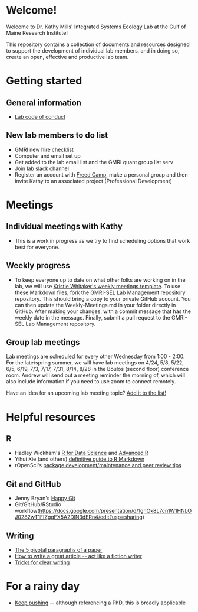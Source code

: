 # Welcome!
Welcome to Dr. Kathy Mills' Integrated Systems Ecology Lab at the Gulf of Maine Research Institute!

This repository contains a collection of documents and resources designed to support the development of individual lab members, and in doing so, create an open, effective and productive lab team.

# Getting started
## General information
* [Lab code of conduct](https://github.com/GMRI-SEL/Lab-Management/blob/master/CodeOfCoduct.md)

## New lab members to do list
* GMRI new hire checklist
* Computer and email set up
* Get added to the lab email list and the GMRI quant group list serv
* Join lab slack channel 
* Register an account with [Freed Camp](https://freedcamp.com), make a personal group and then invite Kathy to an associated project (Professional Development)

# Meetings
## Individual meetings with Kathy
* This is a work in progress as we try to find scheduling options that work best for everyone.

## Weekly progress
* To keep everyone up to date on what other folks are working on in the lab, we will use [Kristie Whitaker's weekly meetings template](https://github.com/WhitakerLab/Onboarding). To use these Markdown files, fork the GMRI-SEL Lab Management repository repository. This should bring a copy to your private GitHub account. You can then update the Weekly-Meetings.md in your folder directly in GitHub. After making your changes, with a commit message that has the weekly date in the message. Finally, submit a pull request to the GMRI-SEL Lab Management repository. 

## Group lab meetings
Lab meetings are scheduled for every other Wednesday from 1:00 - 2:00. For the late/spring summer, we will have lab meetings on 4/24, 5/8, 5/22, 6/5, 6/19, 7/3, 7/17, 7/31, 8/14, 8/28 in the Boulos (second floor) conference room. Andrew will send out a meeting reminder the morning of, which will also include information if you need to use zoom to connect remotely.

Have an idea for an upcoming lab meeting topic? [Add it to the list!](https://docs.google.com/document/d/1PVWt2vhLGfHVYaQJkdCamAPiajUAa-xUM5aoaydEGGk/edit)

# Helpful resources
## R
* Hadley Wickham's [R for Data Science](https://r4ds.had.co.nz) and [Advanced R](http://adv-r.had.co.nz)
* Yihui Xie (and others) [definitive guide to R Markdown](https://bookdown.org/yihui/rmarkdown/)
* rOpenSci's [package development/maintenance and peer review tips](https://ropensci.github.io/dev_guide/reviewtemplate.html)

## Git and GitHub
* Jenny Bryan's [Happy Git](https://happygitwithr.com)
* Git/GitHub/RStudio workflow(https://docs.google.com/presentation/d/1ghOk8L7cn1W1HNLOJ0282wT1FIZggFX5A2DlN3dERn4/edit?usp=sharing)

## Writing
* [The 5 pivotal paragraphs of a paper](https://dynamicecology.wordpress.com/2016/02/24/the-5-pivotal-paragraphs-in-a-paper/)
* [How to write a great article -- act like a fiction writer](https://dynamicecology.wordpress.com/2014/06/11/how-to-write-a-great-journal-article-act-like-a-fiction-author/)
* [Tricks for clear writing](https://dynamicecology.wordpress.com/2012/11/14/clear-writing/)

# For a rainy day
* [Keep pushing](http://matt.might.net/articles/phd-school-in-pictures/) -- although referencing a PhD, this is broadly applicable




